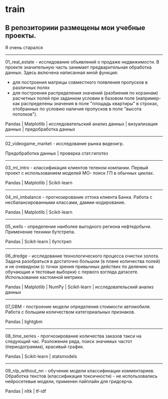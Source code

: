 # train

## В репозиториии размещены мои учебные проекты.

Я очень старался

************************************************************
01_real_estate - исследование объявлений о продаже недвижимости.
В проекте значительную часть занимает предварительная обработка данных. Здесь включена написанная мной функция:
- для построения матрицы совместного появления пропусков в различных полях
- для построения распределения значений (разбиения по корзинам) расчетных полей при заданном условии в базовом поле (например- как распределены значения в поле "площадь квартиры" в строках, отобранных по условию наличия пропусков в поле "высота потолков").

Pandas | Matplotlib | исследовательский анализ данных | визуализация данных | предобработка данных

************************************************************
02_videogame_market - исследование рынка видеоигр.

Предобработка данных | проверка cтат.гипотез

************************************************************
03_ml_intro - классификация клиентов телеком компании.
Первый проект с использованием моделей МО- поиск ГП в обычных циклах.

Pandas | Matplotlib | Scikit-learn

************************************************************
04_ml_imbalance - прогнозирование оттока клиента Банка.
Работа с несбалансированными классами, дамми-кодирование.

Pandas | Matplotlib | Scikit-learn

************************************************************
05_wells - определение наиболее выгодного региона нефтедобычи.
Применение техники бутстрепа.

Pandas | Scikit-learn | бутстреп

************************************************************
06_dredge - исследование технологического процесса очистки золота.
Задача разобраться в достаточно большом (в плане количества полей) и не очевидном (с точки зрения привычных действих по делению на обучающие и тестовые выборки) с первого взгляда датасете. Использование кастомной метрики.

Pandas | Matplotlib | NumPy | Scikit-learn | исследовательский анализ данных

************************************************************
07_GBM - построение модели определения стоимости автомобиля.
Работа с большим количеством категориальных признаков.

Pandas | lightgbm

************************************************************
08_time_series - прогнозирование количества заказов такси на следующий час.
Разложение ряда, поиск значимых частот (периодограмма), красивый график.

Pandas | Scikit-learn | statsmodels

************************************************************
09_nlp_without_nn - обучение модели классификации комментариев.
Обработка текстов (классификация токсичности) - не использовались нейросетевые модели, применен пайплайн для гридсерча.

Pandas | nltk | tf-idf
